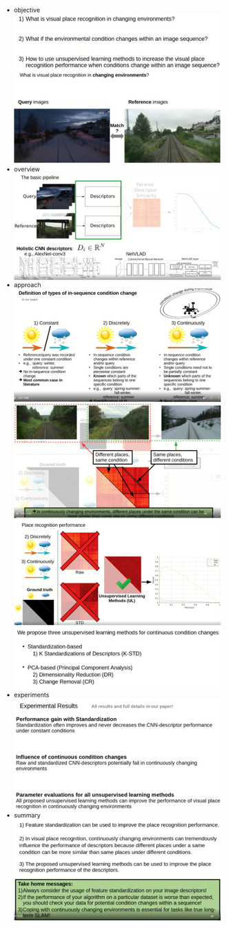 - objective
![](assets/9dd90904.png)
![](assets/a0e0d73c.png)
- overview
![](assets/98779051.png)
- approach
![](assets/86972468.png)
![](assets/ce9d2d71.png)
![](assets/dc25fa39.png)
![](assets/be6333bf.png)
- experiments
![](assets/d6e1bf7b.png)
- summary
![](assets/fefbdc07.png)
![](assets/80c68224.png)
